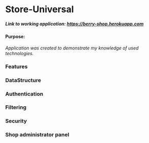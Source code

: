 
# Store-Universal
##### Link to working application: https://berry-shop.herokuapp.com
#### Purpose:
_Application was created to demonstrate my knowledge of used technologies._

### Features

### DataStructure

### Authentication 

### Filtering 

### Security

### Shop administrator panel

